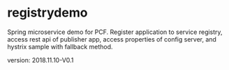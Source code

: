 # registrydemo
Spring microservice demo for PCF. Register application to service registry, access rest api of publisher app, access properties of config server, and hystrix sample with fallback method.

version: 2018.11.10-V0.1
